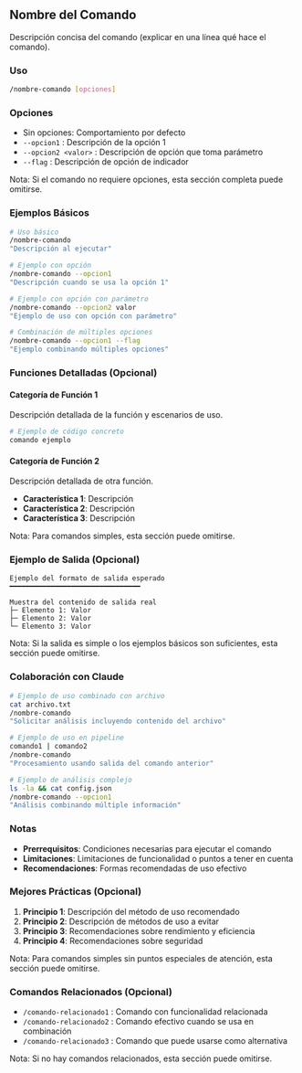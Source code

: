 ## Nombre del Comando

Descripción concisa del comando (explicar en una línea qué hace el comando).

<!--
Notas para usar la plantilla:
- Secciones obligatorias: Título, descripción, uso, ejemplos básicos, colaboración con Claude, notas
- Secciones opcionales: Opciones, funciones detalladas, ejemplo de salida, mejores prácticas, comandos relacionados
- Use solo las secciones necesarias según la complejidad del comando
-->

### Uso

```bash
/nombre-comando [opciones]
```

### Opciones

- Sin opciones: Comportamiento por defecto
- `--opcion1` : Descripción de la opción 1
- `--opcion2 <valor>` : Descripción de opción que toma parámetro
- `--flag` : Descripción de opción de indicador

Nota: Si el comando no requiere opciones, esta sección completa puede omitirse.

### Ejemplos Básicos

```bash
# Uso básico
/nombre-comando
"Descripción al ejecutar"

# Ejemplo con opción
/nombre-comando --opcion1
"Descripción cuando se usa la opción 1"

# Ejemplo con opción con parámetro
/nombre-comando --opcion2 valor
"Ejemplo de uso con opción con parámetro"

# Combinación de múltiples opciones
/nombre-comando --opcion1 --flag
"Ejemplo combinando múltiples opciones"
```

### Funciones Detalladas (Opcional)

#### Categoría de Función 1

Descripción detallada de la función y escenarios de uso.

```bash
# Ejemplo de código concreto
comando ejemplo
```

#### Categoría de Función 2

Descripción detallada de otra función.

- **Característica 1**: Descripción
- **Característica 2**: Descripción
- **Característica 3**: Descripción

Nota: Para comandos simples, esta sección puede omitirse.

### Ejemplo de Salida (Opcional)

```text
Ejemplo del formato de salida esperado
━━━━━━━━━━━━━━━━━━━━━━━━━━━━━━━━

Muestra del contenido de salida real
├─ Elemento 1: Valor
├─ Elemento 2: Valor
└─ Elemento 3: Valor
```

Nota: Si la salida es simple o los ejemplos básicos son suficientes, esta sección puede omitirse.

### Colaboración con Claude

```bash
# Ejemplo de uso combinado con archivo
cat archivo.txt
/nombre-comando
"Solicitar análisis incluyendo contenido del archivo"

# Ejemplo de uso en pipeline
comando1 | comando2
/nombre-comando
"Procesamiento usando salida del comando anterior"

# Ejemplo de análisis complejo
ls -la && cat config.json
/nombre-comando --opcion1
"Análisis combinando múltiple información"
```

### Notas

- **Prerrequisitos**: Condiciones necesarias para ejecutar el comando
- **Limitaciones**: Limitaciones de funcionalidad o puntos a tener en cuenta
- **Recomendaciones**: Formas recomendadas de uso efectivo

### Mejores Prácticas (Opcional)

1. **Principio 1**: Descripción del método de uso recomendado
2. **Principio 2**: Descripción de métodos de uso a evitar
3. **Principio 3**: Recomendaciones sobre rendimiento y eficiencia
4. **Principio 4**: Recomendaciones sobre seguridad

Nota: Para comandos simples sin puntos especiales de atención, esta sección puede omitirse.

### Comandos Relacionados (Opcional)

- `/comando-relacionado1` : Comando con funcionalidad relacionada
- `/comando-relacionado2` : Comando efectivo cuando se usa en combinación
- `/comando-relacionado3` : Comando que puede usarse como alternativa

Nota: Si no hay comandos relacionados, esta sección puede omitirse.
